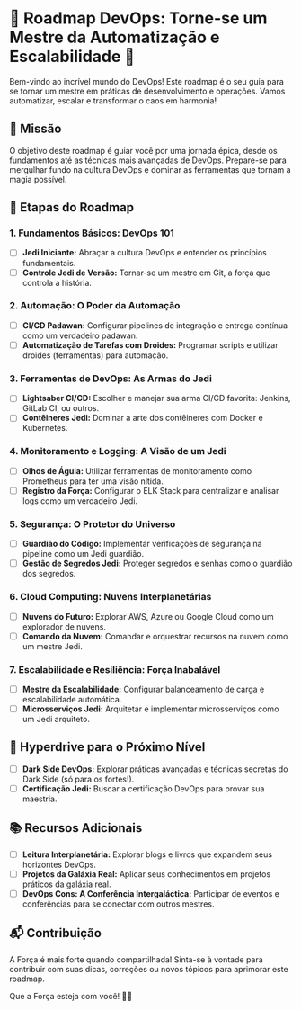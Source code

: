 # 🚀 Roadmap DevOps: Torne-se um Mestre da Automatização e Escalabilidade 🤖

Bem-vindo ao incrível mundo do DevOps! Este roadmap é o seu guia para se tornar um mestre em práticas de desenvolvimento e operações. Vamos automatizar, escalar e transformar o caos em harmonia!

## 🎯 Missão

O objetivo deste roadmap é guiar você por uma jornada épica, desde os fundamentos até as técnicas mais avançadas de DevOps. Prepare-se para mergulhar fundo na cultura DevOps e dominar as ferramentas que tornam a magia possível.

## 🚦 Etapas do Roadmap

### 1. Fundamentos Básicos: DevOps 101

- [ ] **Jedi Iniciante:** Abraçar a cultura DevOps e entender os princípios fundamentais.
- [ ] **Controle Jedi de Versão:** Tornar-se um mestre em Git, a força que controla a história.

### 2. Automação: O Poder da Automação

- [ ] **CI/CD Padawan:** Configurar pipelines de integração e entrega contínua como um verdadeiro padawan.
- [ ] **Automatização de Tarefas com Droides:** Programar scripts e utilizar droides (ferramentas) para automação.

### 3. Ferramentas de DevOps: As Armas do Jedi

- [ ] **Lightsaber CI/CD:** Escolher e manejar sua arma CI/CD favorita: Jenkins, GitLab CI, ou outros.
- [ ] **Contêineres Jedi:** Dominar a arte dos contêineres com Docker e Kubernetes.

### 4. Monitoramento e Logging: A Visão de um Jedi

- [ ] **Olhos de Águia:** Utilizar ferramentas de monitoramento como Prometheus para ter uma visão nítida.
- [ ] **Registro da Força:** Configurar o ELK Stack para centralizar e analisar logs como um verdadeiro Jedi.

### 5. Segurança: O Protetor do Universo

- [ ] **Guardião do Código:** Implementar verificações de segurança na pipeline como um Jedi guardião.
- [ ] **Gestão de Segredos Jedi:** Proteger segredos e senhas como o guardião dos segredos.

### 6. Cloud Computing: Nuvens Interplanetárias

- [ ] **Nuvens do Futuro:** Explorar AWS, Azure ou Google Cloud como um explorador de nuvens.
- [ ] **Comando da Nuvem:** Comandar e orquestrar recursos na nuvem como um mestre Jedi.

### 7. Escalabilidade e Resiliência: Força Inabalável

- [ ] **Mestre da Escalabilidade:** Configurar balanceamento de carga e escalabilidade automática.
- [ ] **Microsserviços Jedi:** Arquitetar e implementar microsserviços como um Jedi arquiteto.

## 🚀 Hyperdrive para o Próximo Nível

- [ ] **Dark Side DevOps:** Explorar práticas avançadas e técnicas secretas do Dark Side (só para os fortes!).
- [ ] **Certificação Jedi:** Buscar a certificação DevOps para provar sua maestria.

## 📚 Recursos Adicionais

- [ ] **Leitura Interplanetária:** Explorar blogs e livros que expandem seus horizontes DevOps.
- [ ] **Projetos da Galáxia Real:** Aplicar seus conhecimentos em projetos práticos da galáxia real.
- [ ] **DevOps Cons: A Conferência Intergaláctica:** Participar de eventos e conferências para se conectar com outros mestres.

## 📬 Contribuição

A Força é mais forte quando compartilhada! Sinta-se à vontade para contribuir com suas dicas, correções ou novos tópicos para aprimorar este roadmap.

Que a Força esteja com você! 🌌✨
